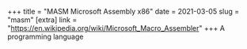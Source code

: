 +++
title = "MASM Microsoft Assembly x86"
date = 2021-03-05
slug = "masm"
[extra]
link = "https://en.wikipedia.org/wiki/Microsoft_Macro_Assembler"
+++
A programming language

